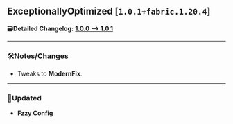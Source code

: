 ## ExceptionallyOptimized [`1.0.1+fabric.1.20.4`]

🗃️**Detailed Changelog:** [**1.0.0 --> 1.0.1**](https://github.com/UltimatChamp/ExceptionallyOptimized/commits/)

<hr>

### 🛠️Notes/Changes

- Tweaks to **ModernFix**.

<hr>

### 🔄️Updated

- **Fzzy Config**
